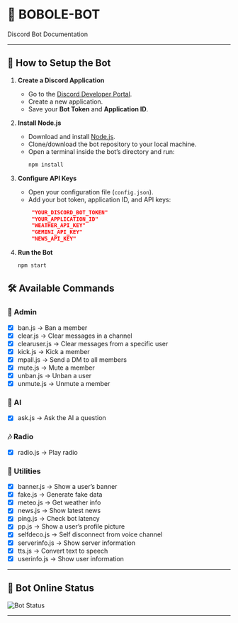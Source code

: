 # 🤖 BOBOLE-BOT  
Discord Bot Documentation

---

## 📌 How to Setup the Bot

1. **Create a Discord Application**  
   - Go to the [Discord Developer Portal](https://discord.com/developers/applications).  
   - Create a new application.  
   - Save your **Bot Token** and **Application ID**.  

2. **Install Node.js**  
   - Download and install [Node.js](https://nodejs.org/).  
   - Clone/download the bot repository to your local machine.  
   - Open a terminal inside the bot’s directory and run:  
     ```bash
     npm install
     ```

3. **Configure API Keys**  
   - Open your configuration file (`config.json`).  
   - Add your bot token, application ID, and API keys:  
     ```json
      "YOUR_DISCORD_BOT_TOKEN"
      "YOUR_APPLICATION_ID"
      "WEATHER_API_KEY"
      "GEMINI_API_KEY"
      "NEWS_API_KEY"
     ```

4. **Run the Bot**  
   ```bash
   npm start
   ```
   
## 🛠️ Available Commands

### 🔑 Admin
- [X] ban.js → Ban a member  
- [X] clear.js → Clear messages in a channel  
- [X] clearuser.js → Clear messages from a specific user  
- [X] kick.js → Kick a member  
- [X] mpall.js → Send a DM to all members  
- [X] mute.js → Mute a member  
- [X] unban.js → Unban a user  
- [X] unmute.js → Unmute a member  

### 🤖 AI
- [X] ask.js → Ask the AI a question  

### 🎶 Radio
- [X] radio.js → Play radio

### 🧰 Utilities
- [X] banner.js → Show a user’s banner  
- [X] fake.js → Generate fake data  
- [X] meteo.js → Get weather info  
- [X] news.js → Show latest news  
- [X] ping.js → Check bot latency  
- [X] pp.js → Show a user’s profile picture  
- [X] selfdeco.js → Self disconnect from voice channel  
- [X] serverinfo.js → Show server information  
- [X] tts.js → Convert text to speech  
- [X] userinfo.js → Show user information  

---

## 📡 Bot Online Status
![Bot Status](https://discord.c99.nl/widget/theme-1/1246432025817256107.png)

---

